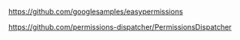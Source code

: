 
https://github.com/googlesamples/easypermissions

https://github.com/permissions-dispatcher/PermissionsDispatcher

